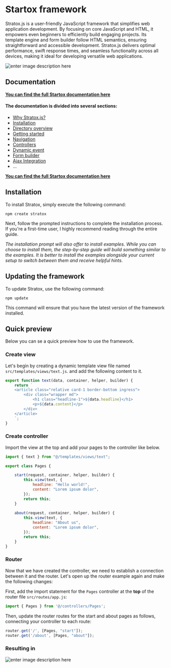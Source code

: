 
# Startox framework

Stratox.js is a user-friendly JavaScript framework that simplifies web application development. By focusing on core JavaScript and HTML, it empowers even beginners to efficiently build engaging projects. Its template engine and form builder follow HTML semantics, ensuring straightforward and accessible development. Stratox.js delivers optimal performance, swift response times, and seamless functionality across all devices, making it ideal for developing versatile web applications.

![enter image description here](http://wazabii.se/github-assets/installation-prompt-1.png)

## Documentation

**[You can find the full Startox documentation here](https://stratox.wazabii.se/)**

#### The documentation is divided into several sections:
-   [Why Stratox.js?](www)
-   [Installation](www)
-   [Directory overview](www)
-   [Getting started](www)
-   [Navigation](www)
-   [Controllers](www)
-   [Dynamic event](www)
-   [Form builder](wwww)
-   [Ajax Integration](www)
- ...

**[You can find the full Startox documentation here](https://stratox.wazabii.se/)**

## Installation 
To install Stratox, simply execute the following command:
```
npm create stratox
```
Next, follow the prompted instructions to complete the installation process. If you're a first-time user, I highly recommend reading through the entire guide.

_The installation prompt will also offer to install examples. While you can choose to install them, the step-by-step guide will build something similar to the examples. It is better to install the examples alongside your current setup to switch between them and receive helpful hints._

## Updating the framework
To update Stratox, use the following command:
```
npm update
```
This command will ensure that you have the latest version of the framework installed.

## Quick preview

Below you can se a quick preview how to use the framework.

### Create view

Let's begin by creating a dynamic template view file named `src/templates/views/text.js`. and add the following content to it.
```js
export function text(data, container, helper, builder) {
	return `
	<article class="relative card-1 border-bottom ingress">
		<div class="wrapper md">
		    <h1 class="headline-1">${data.headline}</h1>
		    <p>${data.content}</p>
		</div>
	</article>
	`;
}
```

### Create controller
Import the view at the top and add your pages to the controller like below. 
```js
import { text } from "@/templates/views/text";

export class Pages {

    start(request, container, helper, builder) {
        this.view(text, {
            headline: "Hello world!",
            content: "Lorem ipsum dolor",
        });
        return this;
    }
    
    about(request, container, helper, builder) {
        this.view(text, {
            headline: "About us",
            content: "Lorem ipsum dolor",
        });
        return this;
    }
}
```
### Router
Now that we have created the controller, we need to establish a connection between it and the router. Let's open up the router example again and make the following changes:

First, add the import statement for the `Pages` controller at the **top** of the router file `src/routes/app.js`:

```js
import { Pages } from '@/controllers/Pages';
```

Then, update the router routes for the start and about pages as follows, connecting your controller to each route:

```js
router.get('/', [Pages, "start"]);
router.get('/about', [Pages, "about"]);
```
### Resulting in

![enter image description here](https://wazabii.se/github-assets/example-result-about.png)


